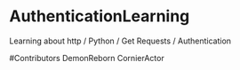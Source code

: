 # AuthenticationLearning
Learning about http / Python / Get Requests / Authentication



#Contributors
DemonReborn
CornierActor